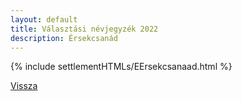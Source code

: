```yaml
---
layout: default
title: Választási névjegyzék 2022
description: Érsekcsanád
---
```


{% include settlementHTMLs/EErsekcsanaad.html %}

[Vissza](../)